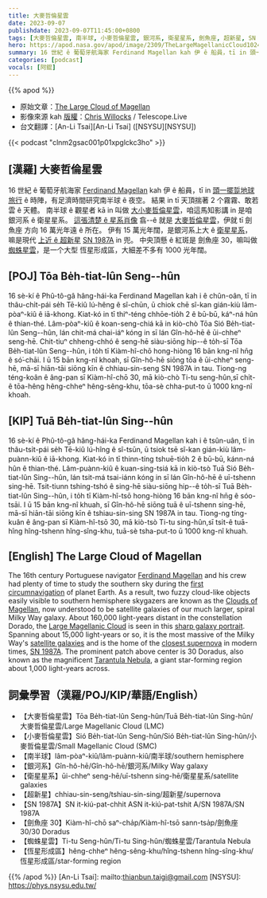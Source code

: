 ```yaml
---
title: 大麥哲倫星雲
date: 2023-09-07
publishdate: 2023-09-07T11:45:00+0800
tags: [大麥哲倫星雲, 南半球, 小麥哲倫星雲, 銀河系, 衛星星系, 劍魚座, 超新星, SN 1987A, 劍魚座 30, 蜘蛛星雲, 恆星形成區]
hero: https://apod.nasa.gov/apod/image/2309/TheLargeMagellanicCloud1024.jpg
summary: 16 世紀 ê 葡萄牙航海家 Ferdinand Magellan kah 伊 ê 船員，tī in 頭一擺踅地球旅行 ê 時陣，有足濟時間研究南半球 ê 夜空。
categories: [podcast]
vocals: [阿錕]
---
```


{{% apod %}}

- 原始文章：[The Large Cloud of Magellan](https://apod.nasa.gov/apod/ap230907.html)
- 影像來源 kah [版權][copyright]：[Chris Willocks](https://www.instagram.com/chris.willocks/) / Telescope.Live
- 台文翻譯：[An-Li Tsai][An-Li Tsai] ([NSYSU][NSYSU])

{{< podcast "clnm2gsac001p01xpglckc3ho" >}}

## [漢羅] 大麥哲倫星雲
16 世紀 ê 葡萄牙航海家 [Ferdinand Magellan][Ferdinand Magellan] kah 伊 ê 船員，tī in [頭一擺踅地球旅行][first circumnavigation] ê 時陣，有足濟時間研究南半球 ê 夜空。
結果 in tī 天頂揣著 2 个霧霧、敢若雲 ê 天體。
南半球 ê 觀星者 kā in 叫做 [大小麥哲倫星雲][Clouds of Magellan]，咱這馬知影講 in 是咱銀河系 ê 衛星星系。
[這張清楚 ê 星系肖像][sharp galaxy portrait] 翕--ê 就是 [大麥哲倫星雲][Large Magellanic Cloud]，伊就 tī 劍魚座 方向 16 萬光年遠 ê 所在。
伊有 15 萬光年闊，是銀河系上大 ê [衛星星系][satellite galaxies]，嘛是現代 [上近 ê 超新星][closest supernova] [SN 1987A][SN 1987A] in 兜。
中央頂懸 ê 紅斑是 劍魚座 30，嘛叫做 [蜘蛛星雲][Tarantula Nebula]，是一个大型 恆星形成區，大細差不多有 1000 光年闊。

## [POJ] Tōa Be̍h-tiat-lûn Seng--hûn
16 sè-kí ê Phû-tô-gâ hâng-hái-ka Ferdinand Magellan kah i ê chûn-oân, tī in thâu-chi̍t-pái se̍h Tē-kiû lú-hêng ê sî-chūn, ū chiok chē sî-kan gián-kiù lâm-pòaⁿ-kiû ê iā-khong.
Kiat-kó in tī thiⁿ-téng chhōe-tio̍h 2 ê bū-bū, káⁿ-ná hûn ê thian-thé.
Lâm-pòaⁿ-kiû ê koan-seng-chiá kā in kiò-chò Tōa Sió Be̍h-tiat-lûn Seng--hûn, lán chit-má chai-iáⁿ kóng in sī lán Gîn-hô-hē ê ūi-chheⁿ seng-hē.
Chit-tiuⁿ chheng-chhó ê seng-hē siàu-siōng hip--ê to̍h-sī Tōa Be̍h-tiat-lûn Seng--hûn, i to̍h tī Kiàm-hî-chō hong-hiòng 16 bān kng-nî hn̄g ê só͘-chāi.
I ū 15 bān kng-nî khoah, sī Gîn-hô-hē siōng tōa ê ūi-chheⁿ seng-hē, mā-sī hiān-tāi siōng kīn ê chhiau-sin-seng SN 1987A in tau.
Tiong-ng téng-koân ê âng-pan sī Kiàm-hî-chō 30, mā kiò-chò Ti-tu seng-hûn,sī chi̍t-ê tōa-hêng hêng-chheⁿ hêng-sêng-khu, tōa-sè chha-put-to ū 1000 kng-nî khoah.

## [KIP] Tuā Be̍h-tiat-lûn Sing--hûn
16 sè-kí ê Phû-tô-gâ hâng-hái-ka Ferdinand Magellan kah i ê tsûn-uân, tī in thâu-tsi̍t-pái se̍h Tē-kiû lú-hîng ê sî-tsūn, ū tsiok tsē sî-kan gián-kiù lâm-puànn-kiû ê iā-khong.
Kiat-kó in tī thinn-tíng tshuē-tio̍h 2 ê bū-bū, kánn-ná hûn ê thian-thé.
Lâm-puànn-kiû ê kuan-sing-tsiá kā in kiò-tsò Tuā Sió Be̍h-tiat-lûn Sing--hûn, lán tsit-má tsai-iánn kóng in sī lán Gîn-hô-hē ê uī-tshenn sing-hē.
Tsit-tiunn tshing-tshó ê sing-hē siàu-siōng hip--ê to̍h-sī Tuā Be̍h-tiat-lûn Sing--hûn, i to̍h tī Kiàm-hî-tsō hong-hiòng 16 bān kng-nî hn̄g ê sóo-tsāi.
I ū 15 bān kng-nî khuah, sī Gîn-hô-hē siōng tuā ê uī-tshenn sing-hē, mā-sī hiān-tāi siōng kīn ê tshiau-sin-sing SN 1987A in tau.
Tiong-ng tíng-kuân ê âng-pan sī Kiàm-hî-tsō 30, mā kiò-tsò Ti-tu sing-hûn,sī tsi̍t-ê tuā-hîng hîng-tshenn hîng-sîng-khu, tuā-sè tsha-put-to ū 1000 kng-nî khuah.

## [English] The Large Cloud of Magellan
The 16th century Portuguese navigator [Ferdinand Magellan][Ferdinand Magellan] and his crew had plenty of time to study the southern sky during the [first circumnavigation][first circumnavigation] of planet Earth.
As a result, two fuzzy cloud-like objects easily visible to southern hemisphere skygazers are known as the [Clouds of Magellan][Clouds of Magellan], now understood to be satellite galaxies of our much larger, spiral Milky Way galaxy.
About 160,000 light-years distant in the constellation Dorado, the [Large Magellanic Cloud][Large Magellanic Cloud] is seen in this [sharp galaxy portrait][sharp galaxy portrait].
Spanning about 15,000 light-years or so, it is the most massive of the Milky Way's [satellite galaxies][satellite galaxies] and is the home of the [closest supernova][closest supernova] in modern times, [SN 1987A][SN 1987A].
The prominent patch above center is 30 Doradus, also known as the magnificent [Tarantula Nebula][Tarantula Nebula], a giant star-forming region about 1,000 light-years across.

## 詞彙學習（漢羅/POJ/KIP/華語/English）
- 【大麥哲倫星雲】Tōa Be̍h-tiat-lûn Seng-hûn/Tuā Be̍h-tiat-lûn Sing-hûn/大麥哲倫星雲/Large Magellanic Cloud (LMC)
- 【小麥哲倫星雲】Sió Be̍h-tiat-lûn Seng-hûn/Sió Be̍h-tiat-lûn Sing-hûn/小麥哲倫星雲/Small Magellanic Cloud (SMC)
- 【南半球】lâm-pòaⁿ-kiû/lâm-puànn-kiû/南半球/southern hemisphere
- 【銀河系】Gîn-hô-hē/Gîn-hô-hē/銀河系/Milky Way galaxy
- 【衛星星系】ūi-chheⁿ seng-hē/uī-tshenn sing-hē/衛星星系/satellite galaxies
- 【超新星】chhiau-sin-seng/tshiau-sin-sing/超新星/supernova
- 【SN 1987A】SN it-kiú-pat-chhit ASN it-kiú-pat-tshit A/SN 1987A/SN 1987A
- 【劍魚座 30】Kiàm-hî-chō saⁿ-cha̍p/Kiàm-hî-tsō sann-tsa̍p/劍魚座 30/30 Doradus
- 【蜘蛛星雲】Ti-tu Seng-hûn/Ti-tu Sing-hûn/蜘蛛星雲/Tarantula Nebula
- 【恆星形成區】hêng-chheⁿ hêng-sêng-khu/hîng-tshenn hîng-sîng-khu/恆星形成區/star-forming region

{{% /apod %}}
[An-Li Tsai]: mailto:thianbun.taigi@gmail.com
[NSYSU]: https://phys.nsysu.edu.tw/

[copyright]: https://apod.nasa.gov/apod/fap/lib/about_apod.html#srapply
[License]: https://creativecommons.org/licenses/by/2.0/

[Ferdinand Magellan]:http://en.wikipedia.org/wiki/Ferdinand_Magellan
[first circumnavigation]:http://www.fordham.edu/halsall/mod/1519magellan.html
[Clouds of Magellan]:https://apod.nasa.gov/apod/ap060809.html
[Large Magellanic Cloud]:http://messier.seds.org/xtra/ngc/lmc.html
[sharp galaxy portrait]:https://www.cwastrophotography.com/the-large-magellanic-cloud-lmc
[satellite galaxies]:http://www.atlasoftheuniverse.com/sattelit.html
[closest supernova]:http://heritage.stsci.edu/1999/04/
[SN 1987A]:https://apod.nasa.gov/apod/ap170305.html
[Tarantula Nebula]:https://apod.nasa.gov/apod/ap090916.html
